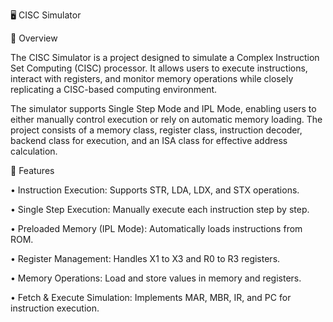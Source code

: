 🖥️ CISC Simulator

📌 Overview

The CISC Simulator is a project designed to simulate a Complex Instruction Set Computing (CISC) processor. It allows users to execute instructions, interact with registers, and monitor memory operations while closely replicating a CISC-based computing environment.

The simulator supports Single Step Mode and IPL Mode, enabling users to either manually control execution or rely on automatic memory loading. The project consists of a memory class, register class, instruction decoder, backend class for execution, and an ISA class for effective address calculation.


🚀 Features

• Instruction Execution: Supports STR, LDA, LDX, and STX operations.

• Single Step Execution: Manually execute each instruction step by step.

• Preloaded Memory (IPL Mode): Automatically loads instructions from ROM.

• Register Management: Handles X1 to X3 and R0 to R3 registers.

• Memory Operations: Load and store values in memory and registers.

• Fetch & Execute Simulation: Implements MAR, MBR, IR, and PC for instruction execution.
